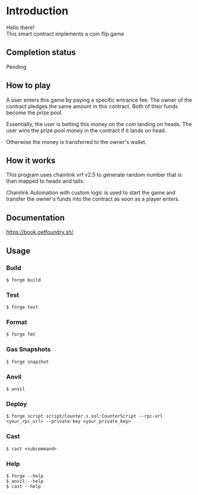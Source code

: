 # Introduction
Hello there!\
This smart contract implements a coin flip game

## Completion status
Pending

## How to play
A user enters this game by paying a specific entrance fee. The owner of the contract pledges the same amount in this contract. Both of their funds become the prize pool.

Essentially, the user is betting this money on the coin landing on heads. The user wins the prize pool money in the contract if it lands on head.

Otherwise the money is transferred to the owner's wallet.

## How it works
This program uses chainlink vrf v2.5 to generate random number that is than mapped to heads and tails.

Chainlink Automation with custom logic is used to start the game and transfer the owner's funds into the contract as soon as a player enters.

## Documentation

https://book.getfoundry.sh/

## Usage

### Build

```shell
$ forge build
```

### Test

```shell
$ forge test
```

### Format

```shell
$ forge fmt
```

### Gas Snapshots

```shell
$ forge snapshot
```

### Anvil

```shell
$ anvil
```

### Deploy

```shell
$ forge script script/Counter.s.sol:CounterScript --rpc-url <your_rpc_url> --private-key <your_private_key>
```

### Cast

```shell
$ cast <subcommand>
```

### Help

```shell
$ forge --help
$ anvil --help
$ cast --help
```
